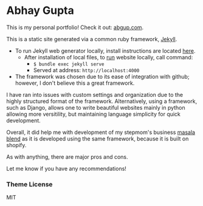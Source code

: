 # Abhay Gupta

This is my personal portfolio!
Check it out: [abgup.com](http://abgup.com).



This is a static site generated via a common ruby framework, [Jekyll](https://en.wikipedia.org/wiki/Jekyll_(software)).
- To run Jekyll web generator locally, install instructions are located [here](https://github.com/ab12gu/personal-website/wiki).
  - After installation of local files, to [run](https://jekyllrb.com/docs/) website locally, call command:
    - `$ bundle exec jekyll serve`
    - Served at address: `http://localhost:4000`
- The framework was chosen due to its ease of integration with github; however, I don't believe this a great framework.

I have ran into issues with custom settings and organization due to the highly structured format of the framework. Alternatively, using a framework, such as Django, allows one to write beautiful websites mainly in python allowing more versitility, but maintaining language simplicity for quick development. 

Overall, it did help me with development of my stepmom's business [masala blend](https://masalablend.com) as it is developed using the same framework, because it is built on shopify. 

As with anything, there are major pros and cons. 

Let me know if you have any recommendations!



### Theme License

MIT
